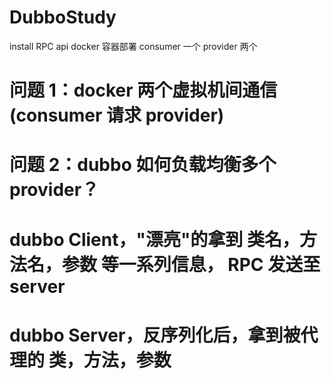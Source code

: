 # DubboStudy

install RPC api
docker 容器部署
consumer 一个
provider 两个

# 问题 1：docker 两个虚拟机间通信(consumer 请求 provider)
# 问题 2：dubbo 如何负载均衡多个 provider？


# dubbo Client，"漂亮"的拿到 类名，方法名，参数 等一系列信息， RPC 发送至 server
# dubbo Server，反序列化后，拿到被代理的 类，方法，参数